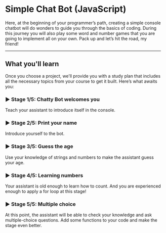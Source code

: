 # Simple Chat Bot (JavaScript)

Here, at the beginning of your programmer’s path, creating a simple console chatbot will do wonders to guide you
through the basics of coding. During this journey you will also play some word and number games that you are going to
implement all on your own. Pack up and let’s hit the road, my friend!

---

## What you'll learn

Once you choose a project, we'll provide you with a study plan that includes all the necessary topics from your course
to get it built. Here’s what awaits you:

### ▶️ Stage 1/5: Chatty Bot welcomes you

Teach your assistant to introduce itself in the console.

### ▶️ Stage 2/5: Print your name

Introduce yourself to the bot.

### ▶️ Stage 3/5: Guess the age

Use your knowledge of strings and numbers to make the assistant guess your age.

### ▶️ Stage 4/5: Learning numbers

Your assistant is old enough to learn how to count. And you are experienced enough to apply a for loop at this stage!

### ▶️ Stage 5/5: Multiple choice

At this point, the assistant will be able to check your knowledge and ask multiple-choice questions. Add some functions
to your code and make the stage even better.
